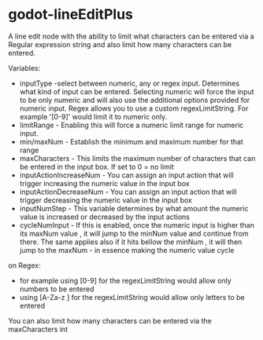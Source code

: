 # godot-lineEditPlus
A line edit node with the ability to limit what characters can be entered via a Regular expression string and also limit how many characters can be entered.

Variables:
- inputType -select between numeric, any or regex input. Determines what kind of input can be entered. Selecting numeric will force the input to be only numeric and will also  use the additional options provided for numeric input. Regex allows you to use a custom regexLimitString. For example '[0-9]' would limit it to numeric only. 
- limitRange - Enabling this will force a numeric limit range for numeric input.
- min/maxNum - Establish the minimum and maximum number for that range
- maxCharacters - This limits the maximum number of characters that can be entered in the input box. If set to 0 = no limit
- inputActionIncreaseNum - You can assign an input action that will trigger increasing the numeric value in the input box
- inputActionDecreaseNum - You can assign an input action that will trigger decreasing the numeric value in the input box
- inputNumStep - This variable determines by what amount the numeric value is increased or decreased by the input actions
- cycleNumInput - If this is enabled, once the numeric input is higher than its maxNum value , it will jump to the minNum value and continue from there. The same applies also if it hits bellow the minNum , it will then jump to the maxNum - in essence making the numeric value cycle

on Regex: 
- for example using [0-9] for the regexLimitString would allow only numbers to be entered
- using [A-Za-z ] for the regexLimitString would allow only letters to be entered

You can also limit how many characters can be entered via the maxCharacters int
